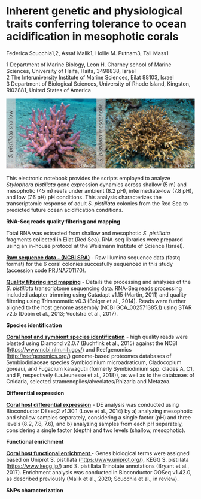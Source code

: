 # Inherent genetic and physiological traits conferring tolerance to ocean acidification in mesophotic corals
Federica Scucchia1,2, Assaf Malik1, Hollie M. Putnam3, Tali Mass1

1 Department of Marine Biology, Leon H. Charney school of Marine Sciences, University of Haifa, Haifa, 3498838, Israel                                                                               
2 The Interuniversity Institute of Marine Sciences, Eilat 88103, Israel                                                                                                             
3 Department of Biological Sciences, University of Rhode Island, Kingston, RI02881, United States of America

![pic](https://github.com/fscucchia/Spistillata_OA_Shallow_and_Mesophotic/blob/main/media/Shallow_and_Mesophotic_pictures.jpg?raw=true)

This electronic notebook provides the scripts employed to analyze _Stylophora pistillata_ gene expression dynamics across shallow (5 m) and mesophotic (45 m) reefs under ambient (8.2 pH), intermediate-low (7.8 pH), and low (7.6 pH) pH conditions. This analysis characterizes the transcriptomic response of adult _S. pistillata_ colonies from the Red Sea to predicted future ocean acidification conditions.

**RNA-Seq reads quality filtering and mapping**

Total RNA was extracted from shallow and mesophotic _S. pistillata_ fragments collected in Eilat (Red Sea). RNA-seq libraries were prepared using an in-house protocol at the Weizmann Institute of Science (Israel). 

**[Raw sequence data - (NCBI SRA)](https://dataview.ncbi.nlm.nih.gov/object/PRJNA701170?reviewer=2sdh5ejluhr6na11607otr0c7i)** - Raw Illumina sequence data (fastq format) for the 6 coral colonies succesfully sequenced in this study (accession code [PRJNA701170)](https://dataview.ncbi.nlm.nih.gov/object/PRJNA701170?reviewer=2sdh5ejluhr6na11607otr0c7i).

**[Quality filtering and mapping](https://github.com/fscucchia/Spistillata_OA_Shallow_and_Mesophotic/tree/main/QC_and_Mapping)** - Details the processing and analyses of the _S. pistillata_ transcriptome sequencing data. RNA-Seq reads processing included adapter trimming using Cutadapt v1.15 (Martin, 2011) and quality filtering using Trimmomatic v0.3 (Bolger et al., 2014). Reads were further aligned to the host genome assembly (NCBI GCA_002571385.1) using STAR v2.5 (Dobin et al., 2013; Voolstra et al., 2017). 

**Species identification**

**[Coral host and symbiont species identification](https://github.com/fscucchia/Spistillata_OA_Shallow_and_Mesophotic/tree/main/Species_identification)** - high quality reads were blasted using Diamond v2.0.7 (Buchfink et al., 2015) against the NCBI (https://www.ncbi.nlm.nih.gov/) and Reefgenomics (http://reefgenomics.org/) genome-based proteomes databases of Symbiodiniaceae species Symbiodinium microadraticum, Cladocopium goreaui, and Fugacium kawagutii (formerly Symbiodinium spp. clades A, C1, and F, respectively (LaJeunesse et al., 2018)), as well as to the databases of Cnidaria, selected stramenopiles/alveolates/Rhizaria and Metazoa.

**Differential expression**

**[Coral host differential expression](https://github.com/fscucchia/Spistillata_OA_Shallow_and_Mesophotic/tree/main/DE)** - DE analysis was conducted using Bioconductor DEseq2 v1.30.1 (Love et al., 2014) by a) analyzing mesophotic and shallow samples separately, considering a single factor (pH) and three levels (8.2, 7.8, 7.6), and b) analyzing samples from each pH separately, considering a single factor (depth) and two levels (shallow, mesophotic).

**Functional enrichment**

**[Coral host functional enrichment ](https://github.com/fscucchia/Spistillata_OA_Shallow_and_Mesophotic/tree/main/Enrichment)** - Genes biological terms were assigned based on Uniprot S. pistillata (https://www.uniprot.org/), KEGG S. pistillata (https://www.kegg.jp/) and S. pistillata Trinotate annotations (Bryant et al., 2017). Enrichment analysis was conducted in Bioconductor GOSeq v1.42.0, as described previously (Malik et al., 2020; Scucchia et al., in review). 

**SNPs characterization**
